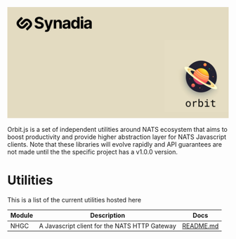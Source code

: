 <p align="center">
  <img src="orbit.png">
</p>

Orbit.js is a set of independent utilities around NATS ecosystem that aims to
boost productivity and provide higher abstraction layer for NATS Javascript
clients. Note that these libraries will evolve rapidly and API guarantees are
not made until the the specific project has a v1.0.0 version.

# Utilities

This is a list of the current utilities hosted here

| Module | Description                                   | Docs                        |
| ------ | --------------------------------------------- | --------------------------- |
| NHGC   | A Javascript client for the NATS HTTP Gateway | [README.md](nhgc/README.md) |
